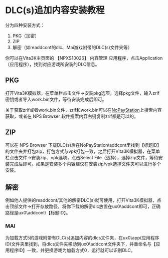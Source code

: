 # DLC(s)追加内容安装教程
分为四种安装方式：
1. PKG（加密）
2. ZIP
3. 解密（如readdcont的dlc、Mai游戏附带的DLC(s)文件夹等）

你可以在Vita3K主页面的 【NPXS10026】 内容管理 应用程序，点击Application（应用程序），找到对应游戏所安装的DLC信息。

## PKG
打开Vita3K模拟器，在菜单栏点击文件->安装pkg选项，选择pkg文件，输入zrif密钥或者导入work.bin文件，等待安装完成后即可。

关于获取zrif或者work.bin文件，zrif和work.bin可以在[NoPayStation](https://nopaystation.com)上搜索内容获取，或者在 NPS Browser 软件搜索内容右键复制zrif都是可以的。

## ZIP
可以在 NPS Browser 下载DLC(s)后在NoPayStation\addcont里找到【标题ID】的文件夹并打包zip，打包方式与vpk打包一致，之后打开Vita3K模拟器，在菜单栏点击文件->安装zip、vpk选项，点击Select File（选择），选择zip文件，等待安装完成后即可。如果是安装多个内容建议在安装zip/vpk选择文件夹可以进行多个安装。

## 解密
例如他人提供的readdcont/其他的解密DLC(s)就可使用，打开Vita3K模拟器，点击顶部文件->打开存放路径，将你下载的解密dlc放置在ux0\addcont即可，正确路径是ux0\addcont\【标题ID】。

### MAI
为加载方式5的游戏附带有DLC(s)追加内容的dlcs文件夹，在ux0\app\(应用程序ID)文件夹里找到，将dlcs文件夹移动到ux0\addcont文件夹下，并重命名与【应用程序ID】一致，并更换游戏为加载方式0，运行就可以识别DLC。
